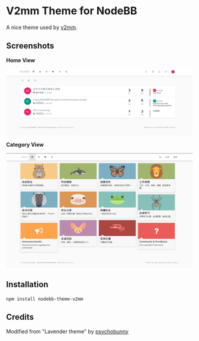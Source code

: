 V2mm Theme for NodeBB
=========================

A nice theme used by [v2mm](http://v2mm.tech).

## Screenshots

**Home View**

[![Home View](./screenshot-hot.png)](./screenshot-hot.png)

**Category View**

[![Category View](./screenshot.png)](./screenshot.png)


## Installation

    npm install nodebb-theme-v2mm


## Credits

Modified from "Lavender theme" by [psychobunny](https://github.com/NodeBB/nodebb-theme-lavender)
